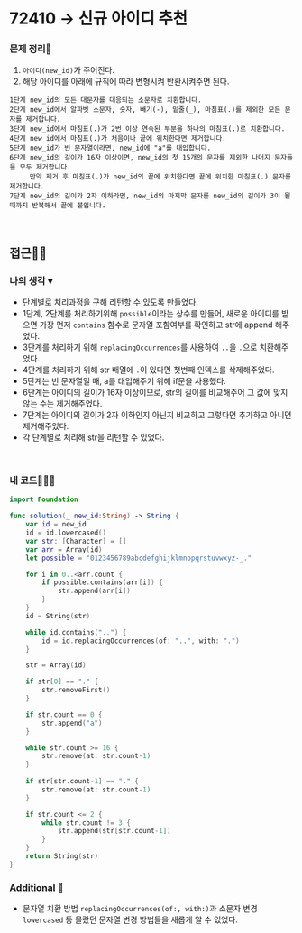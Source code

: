 # 72410 → 신규 아이디 추천
### 문제 정리📝
1. `아이디(new_id)`가 주어진다.
2. 해당 아이디를 아래에 규칙에 따라 변형시켜 반환시켜주면 된다.
```
1단계 new_id의 모든 대문자를 대응되는 소문자로 치환합니다.
2단계 new_id에서 알파벳 소문자, 숫자, 빼기(-), 밑줄(_), 마침표(.)를 제외한 모든 문자를 제거합니다.
3단계 new_id에서 마침표(.)가 2번 이상 연속된 부분을 하나의 마침표(.)로 치환합니다.
4단계 new_id에서 마침표(.)가 처음이나 끝에 위치한다면 제거합니다.
5단계 new_id가 빈 문자열이라면, new_id에 "a"를 대입합니다.
6단계 new_id의 길이가 16자 이상이면, new_id의 첫 15개의 문자를 제외한 나머지 문자들을 모두 제거합니다.
     만약 제거 후 마침표(.)가 new_id의 끝에 위치한다면 끝에 위치한 마침표(.) 문자를 제거합니다.
7단계 new_id의 길이가 2자 이하라면, new_id의 마지막 문자를 new_id의 길이가 3이 될 때까지 반복해서 끝에 붙입니다.
```

</br>

## 접근🚶🏻
### 나의 생각 ▾
- 단계별로 처리과정을 구해 리턴할 수 있도록 만들었다. 
- 1단계, 2단계를 처리하기위해 `possible`이라는 상수를 만들어, 새로운 아이디를 받으면 가장 먼저 `contains` 함수로 문자열 포함여부를 확인하고 str에 append 해주었다.
- 3단계를 처리하기 위해 `replacingOccurrences`를 사용하여 `..`을 `.`으로 치환해주었다. 
- 4단계를 처리하기 위해 str 배열에 `.`이 있다면 첫번째 인덱스를 삭제해주었다.
- 5단계는 빈 문자열일 때, a를 대입해주기 위해 if문을 사용했다.
- 6단계는 아이디의 길이가 16자 이상이므로, str의 길이를 비교해주어 그 값에 맞지않는 수는 제거해주었다.
- 7단계는 아이디의 길이가 2자 이하인지 아닌지 비교하고 그렇다면 추가하고 아니면 제거해주었다.
- 각 단계별로 처리해 str을 리턴할 수 있었다.

</br>

### 내 코드👨🏻‍💻

```swift
import Foundation

func solution(_ new_id:String) -> String {
    var id = new_id
    id = id.lowercased()
    var str: [Character] = []
    var arr = Array(id)
    let possible = "0123456789abcdefghijklmnopqrstuvwxyz-_."

    for i in 0..<arr.count {
        if possible.contains(arr[i]) {
            str.append(arr[i])
        }
    }
    id = String(str)

    while id.contains("..") {
        id = id.replacingOccurrences(of: "..", with: ".")
    }

    str = Array(id)

    if str[0] == "." {
        str.removeFirst()
    }

    if str.count == 0 {
        str.append("a")
    }

    while str.count >= 16 {
        str.remove(at: str.count-1)
    }
    
    if str[str.count-1] == "." {
        str.remove(at: str.count-1)
    }

    if str.count <= 2 {
        while str.count != 3 {
            str.append(str[str.count-1])
        }
    }
    return String(str)
}
```

### Additional 📂
- 문자열 치환 방법 `replacingOccurrences(of:, with:)`과 소문자 변경 `lowercased` 등 몰랐던 문자열 변경 방법들을 새롭게 알 수 있었다.